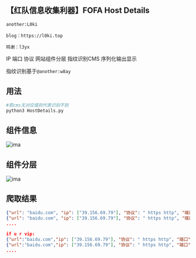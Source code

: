 ## 【红队信息收集利器】FOFA Host Details

`another:L0ki`

`blog：https://l0ki.top` 

`鸣谢：l3yx`

IP 端口 协议 网站组件分层  指纹识别CMS 序列化输出显示

指纹识别基于`@another:w8ay`

## 用法

```python
#若cms无对应值则代表识别不到
python3 HostDetails.py
```

## 组件信息

![ima](https://l0ki-town.oss-cn-beijing.aliyuncs.com/l0ki.top/image-20200807143505847.png)



## 组件分层

![ima](https://l0ki-town.oss-cn-beijing.aliyuncs.com/l0ki.top/image-20200807143425425.png)

## 爬取结果

```json
{"url": "baidu.com", "ip": ["39.156.69.79"], "协议": " https http", "端口": "443", "组件": "D***********t","CMS":""}
{"url": "baidu.com", "ip": ["39.156.69.79"], "协议": " https http", "端口": "80", "组件": "Apache-Web-Server","CMS":""}
....

if u r vip:
{"url":"baidu.com","ip": ["39.156.69.79"], "协议": " https http", "端口": "443", "组件": "DigiCert-Cert","CMS":""}
{"url":"baidu.com","ip": ["39.156.69.79"], "协议": " https http", "端口": "80", "组件": "Apache-Web-Server","CMS":""}
....
```

